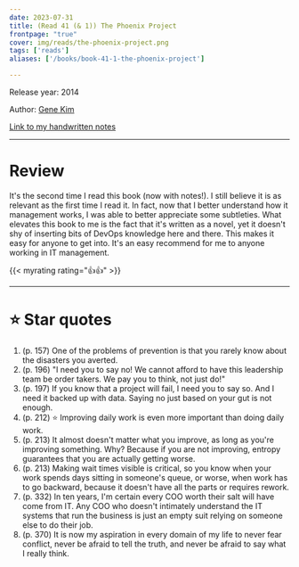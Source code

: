 ```yaml
---
date: 2023-07-31
title: (Read 41 (& 1)) The Phoenix Project
frontpage: "true"
cover: img/reads/the-phoenix-project.png
tags: ['reads']
aliases: ['/books/book-41-1-the-phoenix-project']

---
```


Release year: 2014

Author: [Gene Kim](https://www.linkedin.com/in/realgenekim/)

[Link to my handwritten notes](https://drive.google.com/file/d/1QKdGi9t0untw0wHvX60e8NAGGFl8-h_8/view?usp=drive_link)

---

# Review

It's the second time I read this book (now with notes!). I still believe
it is as relevant as the first time I read it. In fact, now that I
better understand how it management works, I was able to better
appreciate some subtleties. What elevates this book to me is the fact
that it's written as a novel, yet it doesn't shy of inserting bits of
DevOps knowledge here and there. This makes it easy for anyone to get
into. It's an easy recommend for me to anyone working in IT management.

{{< myrating rating="👍👍" >}}

---

# :star: Star quotes

1. (p. 157) One of the problems of prevention is that you rarely know
   about the disasters you averted.
1. (p. 196) "I need you to say no! We cannot afford to have this
   leadership team be order takers. We pay you to think, not just do!"
1. (p. 197) If you know that a project will fail, I need you to say so.
   And I need it backed up with data. Saying no just based on your gut
   is not enough.
1. (p. 212) :star: Improving daily work is even more important than doing daily
   work.
1. (p. 213) It almost doesn't matter what you improve, as long as you're
   improving something. Why? Because if you are not improving, entropy
   guarantees that you are actually getting worse.
1. (p. 213) Making wait times visible is critical, so you know when your
   work spends days sitting in someone's queue, or worse, when work has
   to go backward, because it doesn't have all the parts or requires
   rework.
1. (p. 332) In ten years, I'm certain every COO worth their salt will
   have come from IT. Any COO who doesn't intimately understand the IT
   systems that run the business is just an empty suit relying on
   someone else to do their job.
1. (p. 370) It is now my aspiration in every domain of my life to never
   fear conflict, never be afraid to tell the truth, and never be afraid
   to say what I really think.
